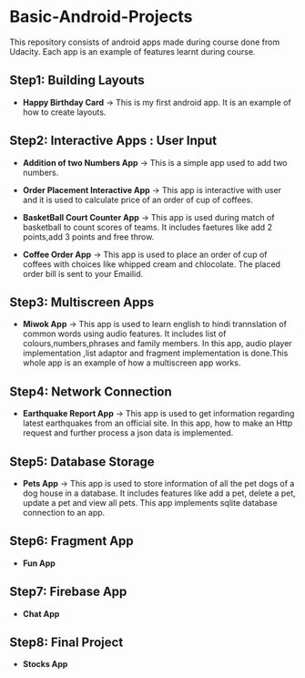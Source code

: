 # Basic-Android-Projects
This repository consists of android apps made during course done from Udacity. Each app is an example of features learnt during course.

## Step1: Building Layouts

- **Happy Birthday Card** -> This is my first android app. It is an example of how to create layouts.

## Step2: Interactive Apps : User Input

- **Addition of two Numbers App** -> This is a simple app used to add two numbers.

- **Order Placement Interactive App** -> This app is interactive with user and it is used to calculate price of an order of cup of coffees.

- **BasketBall Court Counter App** -> This app is used during match of basketball to count scores of teams. It includes faetures like add 2 points,add 3 points and free throw.

- **Coffee Order App** -> This app is used to place an order of cup of coffees with choices like whipped cream and chlocolate. The placed order bill is sent to your Emailid.

## Step3: Multiscreen Apps

- **Miwok App** -> This app is used to learn english to hindi trannslation of common words using audio features. It includes list of colours,numbers,phrases and family members. In this app, audio player implementation ,list adaptor and fragment implementation is done.This whole app is an example of how a multiscreen app works.

## Step4: Network Connection

- **Earthquake Report App** -> This app is used to get information regarding latest earthquakes from an official site. In this app, how to make an Http request and further process a json data is implemented.

## Step5: Database Storage

- **Pets App** -> This app is used to store information of all the pet dogs of a dog house in a database. It includes features like add a pet, delete a pet, update a pet and view all pets. This app implements sqlite database connection to an app.

## Step6: Fragment App

- **Fun App**

## Step7: Firebase App

- **Chat App**

## Step8: Final Project

- **Stocks App** 
